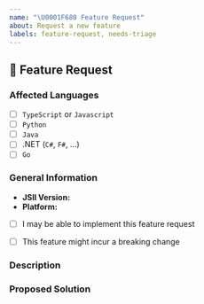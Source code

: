 ```yaml
---
name: "\U0001F680 Feature Request"
about: Request a new feature
labels: feature-request, needs-triage
---
```


## :rocket: Feature Request

### Affected Languages
<!--
Check the box (with an X) for any language runtime that you know is affected by
the reported bug. If you're uncertain whether a language is affected or not,
please leave the box un-checked.
-->
- [ ] `TypeScript` or `Javascript`
- [ ] `Python`
- [ ] `Java`
- [ ] .NET (`C#`, `F#`, ...)
- [ ] `Go`

### General Information
* **JSII Version:** <!-- Output of `jsii --version` -->
* **Platform:**     <!-- `uname -a` (UNIX) / Version of Windows -->
<!--
Check the box below (with an X) if you are able and willing to propose an
implementation for the requested feature. This does not imply a commitment from
you to actually do it!
-->
* [ ] I may be able to implement this feature request
<!--
Check the box below (with an X) if you think this feature might result in a
breaking change (this requiring a major version bump when released). If unsure,
please leave the box un-checked.
-->
* [ ] This feature might incur a breaking change

### Description
<!--
Describe the feature you would like added in as much detail as you can. Make
sure you explain how it'll enhance the project, user-experience or feature set.
-->

### Proposed Solution
<!--
Whenever relevant, describe how you would like the feature to be implemented.
Include any documentation that can help understand your idea in very concrete
ways, such as code examples that leverage your feature, captures of design
diagrams, ...
-->
